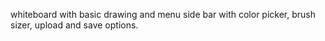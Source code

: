 whiteboard with basic drawing and menu side bar with color picker, brush sizer, upload and save options.

